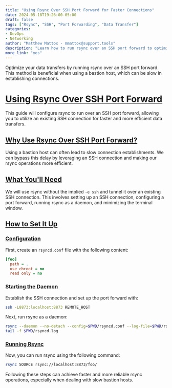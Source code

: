 ```yaml
---
title: "Using Rsync Over SSH Port Forward for Faster Connections"
date: 2024-05-18T19:26:00-05:00
draft: false
tags: ["Rsync", "SSH", "Port Forwarding", "Data Transfer"]
categories:
- DevOps
- Networking
author: "Matthew Mattox - mmattox@support.tools"
description: "Learn how to run rsync over an SSH port forward to optimize your connection speed, especially when using a bastion."
more_link: "yes"
---
```


Optimize your data transfers by running rsync over an SSH port forward. This method is beneficial when using a bastion host, which can be slow in establishing connections.

<!--more-->

# [Using Rsync Over SSH Port Forward](#using-rsync-over-ssh-port-forward)

This guide will configure rsync to run over an SSH port forward, allowing you to utilize an existing SSH connection for faster and more efficient data transfers.

## [Why Use Rsync Over SSH Port Forward?](#why-use-rsync-over-ssh-port-forward)

Using a bastion host can often lead to slow connection establishments. We can bypass this delay by leveraging an SSH connection and making our rsync operations more efficient.

## [What You'll Need](#what-youll-need)

We will use rsync without the implied `-e ssh` and tunnel it over an existing SSH connection. This involves setting up an SSH connection, configuring a port forward, running rsync as a daemon, and minimizing the terminal window.

## [How to Set It Up](#how-to-set-it-up)

### [Configuration](#configuration)

First, create an `rsyncd.conf` file with the following content:

```ini
[foo]
  path = .
  use chroot = no
  read only = no
```

### [Starting the Daemon](#starting-the-daemon)

Establish the SSH connection and set up the port forward with:

```bash
ssh -L8873:localhost:8873 REMOTE_HOST
```

Next, run rsync as a daemon:

```bash
rsync --daemon --no-detach --config=$PWD/rsyncd.conf --log-file=$PWD/rsyncd.log &
tail -f $PWD/rsyncd.log
```

### [Running Rsync](#running-rsync)

Now, you can run rsync using the following command:

```bash
rsync SOURCE rsync://localhost:8873/foo/
```

Following these steps can achieve faster and more reliable rsync operations, especially when dealing with slow bastion hosts.
